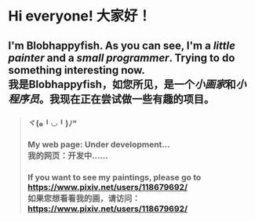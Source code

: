 # Hi everyone!        大家好！

## I'm Blobhappyfish. As you can see, I'm a _little painter_ and a _small programmer_. Trying to do something interesting now. <br> 我是Blobhappyfish，如您所见，是一个*小画家*和*小程序员*。我现在正在尝试做一些有趣的项目。

> ### ヾ(๑╹◡╹)ﾉ"
>
> ### My web page: Under development... <br> 我的网页：开发中……
>
> ### If you want to see my paintings, please go to https://www.pixiv.net/users/118679692/ <br> 如果您想看看我的画，请访问：https://www.pixiv.net/users/118679692/
